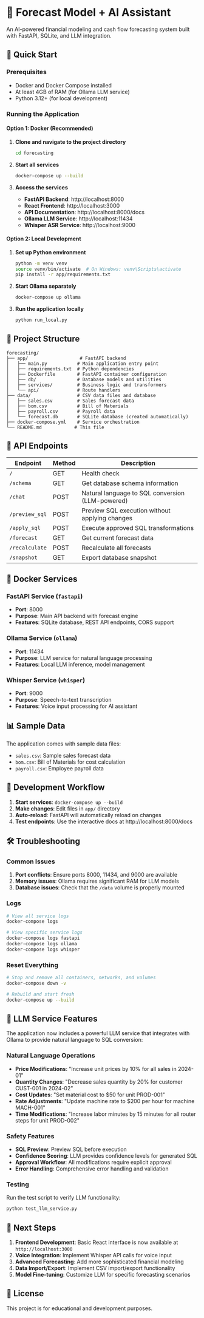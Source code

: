 # 🧠 Forecast Model + AI Assistant

An AI-powered financial modeling and cash flow forecasting system built with FastAPI, SQLite, and LLM integration.

## 🚀 Quick Start

### Prerequisites
- Docker and Docker Compose installed
- At least 4GB of RAM (for Ollama LLM service)
- Python 3.12+ (for local development)

### Running the Application

#### Option 1: Docker (Recommended)
1. **Clone and navigate to the project directory**
   ```bash
   cd forecasting
   ```

2. **Start all services**
   ```bash
   docker-compose up --build
   ```

3. **Access the services**
   - **FastAPI Backend**: http://localhost:8000
   - **React Frontend**: http://localhost:3000
   - **API Documentation**: http://localhost:8000/docs
   - **Ollama LLM Service**: http://localhost:11434
   - **Whisper ASR Service**: http://localhost:9000

#### Option 2: Local Development
1. **Set up Python environment**
   ```bash
   python -m venv venv
   source venv/bin/activate  # On Windows: venv\Scripts\activate
   pip install -r app/requirements.txt
   ```

2. **Start Ollama separately**
   ```bash
   docker-compose up ollama
   ```

3. **Run the application locally**
   ```bash
   python run_local.py
   ```

## 📁 Project Structure

```
forecasting/
├── app/                   # FastAPI backend
│   ├── main.py           # Main application entry point
│   ├── requirements.txt  # Python dependencies
│   ├── Dockerfile        # FastAPI container configuration
│   ├── db/               # Database models and utilities
│   ├── services/         # Business logic and transformers
│   └── api/              # Route handlers
├── data/                 # CSV data files and database
│   ├── sales.csv         # Sales forecast data
│   ├── bom.csv           # Bill of Materials
│   ├── payroll.csv       # Payroll data
│   └── forecast.db       # SQLite database (created automatically)
├── docker-compose.yml    # Service orchestration
└── README.md            # This file
```

## 🔧 API Endpoints

| Endpoint | Method | Description |
|----------|--------|-------------|
| `/` | GET | Health check |
| `/schema` | GET | Get database schema information |
| `/chat` | POST | Natural language to SQL conversion (LLM-powered) |
| `/preview_sql` | POST | Preview SQL execution without applying changes |
| `/apply_sql` | POST | Execute approved SQL transformations |
| `/forecast` | GET | Get current forecast data |
| `/recalculate` | POST | Recalculate all forecasts |
| `/snapshot` | GET | Export database snapshot |

## 🐳 Docker Services

### FastAPI Service (`fastapi`)
- **Port**: 8000
- **Purpose**: Main API backend with forecast engine
- **Features**: SQLite database, REST API endpoints, CORS support

### Ollama Service (`ollama`)
- **Port**: 11434
- **Purpose**: LLM service for natural language processing
- **Features**: Local LLM inference, model management

### Whisper Service (`whisper`)
- **Port**: 9000
- **Purpose**: Speech-to-text transcription
- **Features**: Voice input processing for AI assistant

## 📊 Sample Data

The application comes with sample data files:
- `sales.csv`: Sample sales forecast data
- `bom.csv`: Bill of Materials for cost calculation
- `payroll.csv`: Employee payroll data

## 🔄 Development Workflow

1. **Start services**: `docker-compose up --build`
2. **Make changes**: Edit files in `app/` directory
3. **Auto-reload**: FastAPI will automatically reload on changes
4. **Test endpoints**: Use the interactive docs at http://localhost:8000/docs

## 🛠️ Troubleshooting

### Common Issues

1. **Port conflicts**: Ensure ports 8000, 11434, and 9000 are available
2. **Memory issues**: Ollama requires significant RAM for LLM models
3. **Database issues**: Check that the `/data` volume is properly mounted

### Logs
```bash
# View all service logs
docker-compose logs

# View specific service logs
docker-compose logs fastapi
docker-compose logs ollama
docker-compose logs whisper
```

### Reset Everything
```bash
# Stop and remove all containers, networks, and volumes
docker-compose down -v

# Rebuild and start fresh
docker-compose up --build
```

## 🧠 LLM Service Features

The application now includes a powerful LLM service that integrates with Ollama to provide natural language to SQL conversion:

### Natural Language Operations
- **Price Modifications**: "Increase unit prices by 10% for all sales in 2024-01"
- **Quantity Changes**: "Decrease sales quantity by 20% for customer CUST-001 in 2024-02"
- **Cost Updates**: "Set material cost to $50 for unit PROD-001"
- **Rate Adjustments**: "Update machine rate to $200 per hour for machine MACH-001"
- **Time Modifications**: "Increase labor minutes by 15 minutes for all router steps for unit PROD-002"

### Safety Features
- **SQL Preview**: Preview SQL before execution
- **Confidence Scoring**: LLM provides confidence levels for generated SQL
- **Approval Workflow**: All modifications require explicit approval
- **Error Handling**: Comprehensive error handling and validation

### Testing
Run the test script to verify LLM functionality:
```bash
python test_llm_service.py
```

## 🔮 Next Steps

1. **Frontend Development**: Basic React interface is now available at `http://localhost:3000`
2. **Voice Integration**: Implement Whisper API calls for voice input
3. **Advanced Forecasting**: Add more sophisticated financial modeling
4. **Data Import/Export**: Implement CSV import/export functionality
5. **Model Fine-tuning**: Customize LLM for specific forecasting scenarios

## 📝 License

This project is for educational and development purposes. 